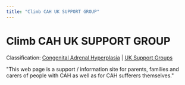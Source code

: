 ```yaml
---
title: "Climb CAH UK SUPPORT GROUP"
---
```


Climb CAH UK SUPPORT GROUP
==========================

Classification: [Congenital Adrenal Hyperplasia][1] | [UK Support Groups][2]

"This web page is a support / information site for parents, families and carers of people with CAH as well as for CAH sufferers themselves."


[1]: /taxonomy/term/14
[2]: /support/uk




